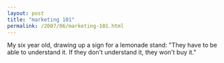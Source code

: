 ```yaml
---
layout: post
title: "marketing 101"
permalink: /2007/06/marketing-101.html
---
```


My six year old, drawing up a sign for a lemonade stand: "They have to be able to understand it. If they don't understand it, they won't buy it."